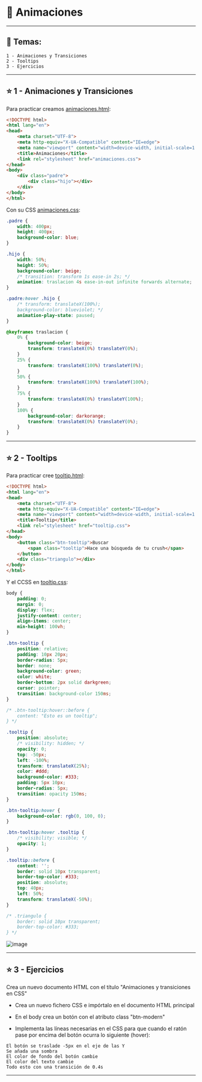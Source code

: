 # :star2: Animaciones

---

## :book: Temas:

```
1 - Animaciones y Transiciones
2 - Tooltips
3 - Ejercicios
```

---

## :star: 1 - Animaciones y Transiciones

Para practicar creamos [animaciones.html](https://github.com/eugenia1984/open_bootcamp/blob/main/02_html_css/09_animaciones/animaciones.html):

```HTML
<!DOCTYPE html>
<html lang="en">
<head>
    <meta charset="UTF-8">
    <meta http-equiv="X-UA-Compatible" content="IE=edge">
    <meta name="viewport" content="width=device-width, initial-scale=1.0">
    <title>Animaciones</title>
    <link rel="stylesheet" href="animaciones.css">
</head>
<body>
    <div class="padre">
        <div class="hijo"></div>
    </div>
</body>
</html>
```

Con su CSS [animaciones.css](https://github.com/eugenia1984/open_bootcamp/blob/main/02_html_css/09_animaciones/animaciones.css):

```CSS
.padre {
    width: 400px;
    height: 400px;
    background-color: blue;
}

.hijo {
    width: 50%;
    height: 50%;
    background-color: beige;
    /* transition: transform 1s ease-in 2s; */
    animation: traslacion 4s ease-in-out infinite forwards alternate;
}

.padre:hover .hijo {
    /* transform: translateX(100%);
    background-color: blueviolet; */
    animation-play-state: paused;
}

@keyframes traslacion {
    0% {
        background-color: beige;
        transform: translateX(0%) translateY(0%);
    }
    25% {
        transform: translateX(100%) translateY(0%);
    }
    50% {
        transform: translateX(100%) translateY(100%);
    }
    75% {
        transform: translateX(0%) translateY(100%);
    }
    100% {
        background-color: darkorange;
        transform: translateX(0%) translateY(0%);
    }
}
```
---

## :star: 2 - Tooltips


Para practicar cree [tooltip.html](https://github.com/eugenia1984/open_bootcamp/blob/main/02_html_css/09_animaciones/tooltip.html):

```HTML
<!DOCTYPE html>
<html lang="en">
<head>
    <meta charset="UTF-8">
    <meta http-equiv="X-UA-Compatible" content="IE=edge">
    <meta name="viewport" content="width=device-width, initial-scale=1.0">
    <title>Tooltip</title>
    <link rel="stylesheet" href="tooltip.css">
</head>
<body>
    <button class="btn-tooltip">Buscar
        <span class="tooltip">Hace una búsqueda de tu crush</span>
    </button>
    <div class="triangulo"></div>
</body>
</html>
```

Y el CCSS en [tooltip.css](https://github.com/eugenia1984/open_bootcamp/blob/main/02_html_css/09_animaciones/tooltip.css):

```CSS
body {
    padding: 0;
    margin: 0;
    display: flex;
    justify-content: center;
    align-items: center;
    min-height: 100vh;
}

.btn-tooltip {
    position: relative;
    padding: 10px 20px;
    border-radius: 5px;
    border: none;
    background-color: green;
    color: white;
    border-bottom: 2px solid darkgreen;
    cursor: pointer;
    transition: background-color 150ms;
}

/* .btn-tooltip:hover::before {
    content: "Esto es un tooltip";
} */

.tooltip {
    position: absolute;
    /* visibility: hidden; */
    opacity: 0;
    top: -50px;
    left: -100%;
    transform: translateX(25%);
    color: #ddd;
    background-color: #333;
    padding: 5px 10px;
    border-radius: 5px;
    transition: opacity 150ms;
}

.btn-tooltip:hover {
    background-color: rgb(0, 100, 0);
}

.btn-tooltip:hover .tooltip {
    /* visibility: visible; */
    opacity: 1;
}

.tooltip::before {
    content: '';
    border: solid 10px transparent;
    border-top-color: #333;
    position: absolute;
    top: 40px;
    left: 50%;
    transform: translateX(-50%);
}

/* .triangulo {
    border: solid 10px transparent;
    border-top-color: #333;
} */
```

![image](https://user-images.githubusercontent.com/72580574/206285115-2bb53e55-7c3b-4ea3-be6e-0327778e2fd8.png)


---

## :star: 3 - Ejercicios


Crea un nuevo documento HTML con el título "Animaciones y transiciones en CSS"

- Crea un nuevo fichero CSS e impórtalo en el documento HTML principal

- En el body crea un botón con el atributo class "btn-modern"

- Implementa las líneas necesarias en el CSS para que cuando el ratón pase por encima del botón ocurra lo siguiente (hover):
```
El botón se traslade -5px en el eje de las Y
Se añada una sombra
El color de fondo del botón cambie
El color del texto cambie
Todo esto con una transición de 0.4s
```

---
